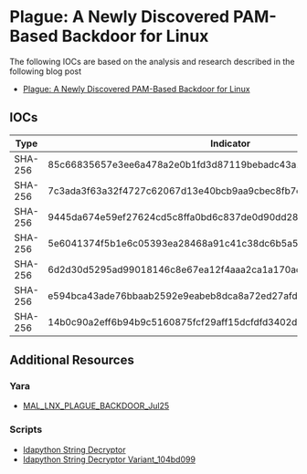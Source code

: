 # Plague: A Newly Discovered PAM-Based Backdoor for Linux

The following IOCs are based on the analysis and research described in the following blog post

- [Plague: A Newly Discovered PAM-Based Backdoor for Linux](https://www.nextron-systems.com/2025/08/01/plague-a-newly-discovered-pam-based-backdoor-for-linux/)

## IOCs
| Type | Indicator | Family|
| ---- | ---- |  ---- |
| SHA-256 | 85c66835657e3ee6a478a2e0b1fd3d87119bebadc43a16814c30eb94c53766bb | Plague Backdoor |
| SHA-256 | 7c3ada3f63a32f4727c62067d13e40bcb9aa9cbec8fb7e99a319931fc5a9332e | Plague Backdoor |
| SHA-256 | 9445da674e59ef27624cd5c8ffa0bd6c837de0d90dd2857cf28b16a08fd7dba6 | Plague Backdoor |
| SHA-256 | 5e6041374f5b1e6c05393ea28468a91c41c38dc6b5a5230795a61c2b60ed14bc | Plague Backdoor |
| SHA-256 | 6d2d30d5295ad99018146c8e67ea12f4aaa2ca1a170ad287a579876bf03c2950 | Plague Backdoor |
| SHA-256 | e594bca43ade76bbaab2592e9eabeb8dca8a72ed27afd5e26d857659ec173261 | Plague Backdoor |
| SHA-256 | 14b0c90a2eff6b94b9c5160875fcf29aff15dcfdfd3402d953441d9b0dca8b39 | Plague Backdoor |

## Additional Resources

### Yara

- [MAL_LNX_PLAGUE_BACKDOOR_Jul25](https://github.com/Neo23x0/signature-base/blob/master/yara/mal_lnx_plague.yar)

### Scripts

- [Idapython String Decryptor](./scripts/Idapython-String-Decryptor.py)
- [Idapython String Decryptor Variant_104bd099](./scripts/Idapython-String-Decryptor_Variant_104bd099.py)
